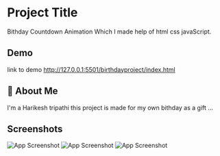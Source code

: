 
# Project Title

Bithday Countdown Animation Which I made help of html css javaScript.

## Demo
link to demo 
http://127.0.0.1:5501/birthdayproject/index.html



## 🚀 About Me
I'm a Harikesh tripathi this project is made for my own bithday as a gift ...


## Screenshots
![App Screenshot](https://snipboard.io/RteprH.jpg)
![App Screenshot](https://snipboard.io/aK3BpA.jpg)
![App Screenshot](https://snipboard.io/dCUkoG.jpg)

